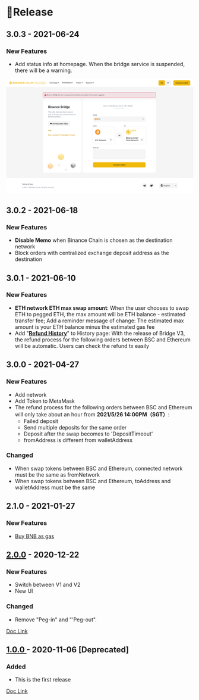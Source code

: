 # 📓Release

## 3.0.3 - 2021-06-24

### New  Features

* Add status info at homepage. When the bridge service is suspended, there will be a warning. 

![](.gitbook/assets/1-not-connect.png)

## 3.0.2 - 2021-06-18

### New  Features

* **Disable Memo** when Binance Chain is chosen as the destination network
* Block orders with centralized exchange deposit address as the destination

## 3.0.1 - 2021-06-10

### New  Features

* **ETH network ETH max swap amount**:  When the user chooses to swap ETH to pegged ETH, the max amount will be ETH balance - estimated transfer fee; Add a reminder message of change: The estimated max amount is your ETH balance minus the estimated gas fee 
*  Add "[**Refund History**](guides/binance-bridge-history-page.md#refund-history)" to History page: With the release of Bridge V3, the refund process for the following orders between BSC and Ethereum will be automatic. Users can check the refund tx easily 

## 3.0.0 - 2021-04-27

### New  Features

* Add network
* Add Token to MetaMask
* The refund process for the following orders between BSC and Ethereum will only take about an hour from **2021/5/26 14:00PM（SGT）**:
  * Failed deposit
  * Send multiple deposits for the same order
  * Deposit after the swap becomes to 'DepositTimeout'
  * fromAddress is different from walletAddress

### Changed

* When swap tokens between BSC and Ethereum, connected network must be the same as fromNetwork
* When swap tokens between BSC and Ethereum, toAddress and walletAddress must  be the same

## 2.1.0 - 2021-01-27

### New  Features

* [Buy BNB as gas](guides/buy-bnb-as-gas.md)

## [2.0.0](https://www.binance.org/en/blog/binance-bridge-v2-release/) - 2020-12-22

### New  Features

* Switch between V1 and V2
* New UI

### Changed

* Remove "Peg-in" and "'Peg-out".

[Doc Link]()

## [1.0.0 ](https://www.binance.com/en/support/announcement/b763da0c6ace4e32bf8e65844e6c72e2)- 2020-11-06 \[Deprecated\]

### Added

* This is the first release

[Doc Link](guides/binance-bridge-v1.md)

